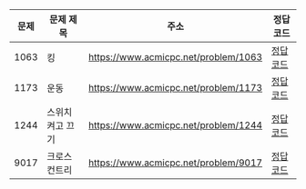 | 문제 | 문제 제목        | 주소                                 | 정답 코드                   |
| ---- | ---------------- | ------------------------------------ | --------------------------- |
| 1063 | 킹               | https://www.acmicpc.net/problem/1063 | [정답 코드](./0x0C/1063.js) |
| 1173 | 운동             | https://www.acmicpc.net/problem/1173 | [정답 코드](./0x0C/1173.js) |
| 1244 | 스위치 켜고 끄기 | https://www.acmicpc.net/problem/1244 | [정답 코드](./0x0C/1244.js) |
| 9017 | 크로스 컨트리    | https://www.acmicpc.net/problem/9017 | [정답 코드](./0x0C/9017.js) |
